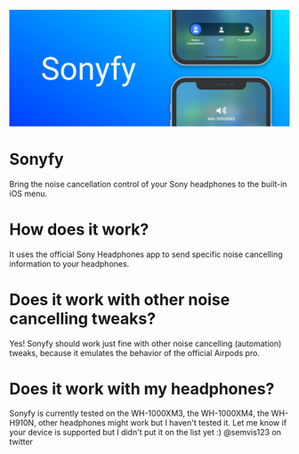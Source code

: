 ![Noise cancellation](sonyfypreferences/Resources/banner.png)
# Sonyfy
Bring the noise cancellation control of your Sony headphones to the built-in iOS menu.

# How does it work?
It uses the official Sony Headphones app to send specific noise cancelling information to your headphones.

# Does it work with other noise cancelling tweaks?
Yes! Sonyfy should work just fine with other noise cancelling (automation) tweaks, because it emulates the behavior of the official Airpods pro.

# Does it work with my headphones?
Sonyfy is currently tested on the WH-1000XM3, the WH-1000XM4, the WH-H910N, other headphones might work but I haven't tested it.
Let me know if your device is supported but I didn't put it on the list yet :)
@semvis123 on twitter
